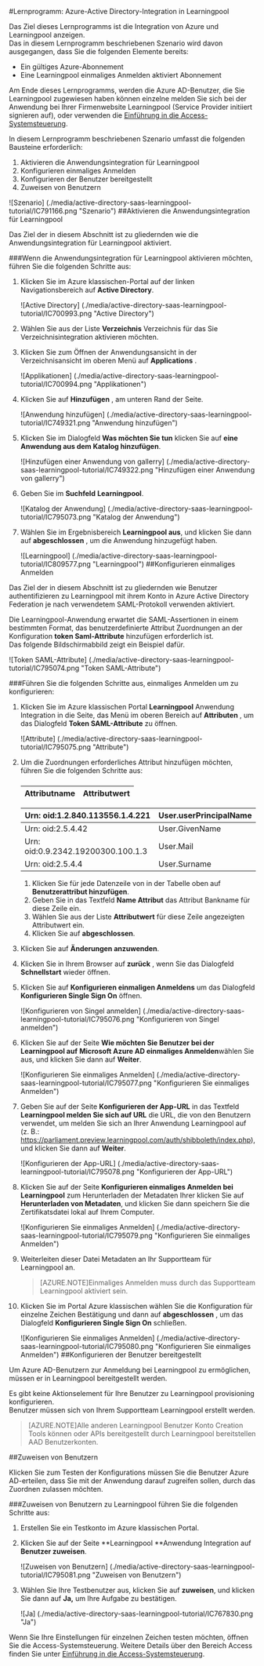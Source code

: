 <properties 
    pageTitle="Lernprogramm: Azure-Active Directory-Integration in Learningpool | Microsoft Azure" 
    description="Informationen Sie zur Verwendung von Learningpool mit Azure Active Directory einmaliges Anmelden, automatisierte Bereitstellung und mehr aktivieren!" 
    services="active-directory" 
    authors="jeevansd"  
    documentationCenter="na" 
    manager="femila"/>
<tags 
    ms.service="active-directory" 
    ms.devlang="na" 
    ms.topic="article" 
    ms.tgt_pltfrm="na" 
    ms.workload="identity" 
    ms.date="09/29/2016" 
    ms.author="jeedes" />

#<a name="tutorial-azure-active-directory-integration-with-learningpool"></a>Lernprogramm: Azure-Active Directory-Integration in Learningpool
  
Das Ziel dieses Lernprogramms ist die Integration von Azure und Learningpool anzeigen.  
Das in diesem Lernprogramm beschriebenen Szenario wird davon ausgegangen, dass Sie die folgenden Elemente bereits:

-   Ein gültiges Azure-Abonnement
-   Eine Learningpool einmaliges Anmelden aktiviert Abonnement
  
Am Ende dieses Lernprogramms, werden die Azure AD-Benutzer, die Sie Learningpool zugewiesen haben können einzelne melden Sie sich bei der Anwendung bei Ihrer Firmenwebsite Learningpool (Service Provider initiiert signieren auf), oder verwenden die [Einführung in die Access-Systemsteuerung](active-directory-saas-access-panel-introduction.md).
  
In diesem Lernprogramm beschriebenen Szenario umfasst die folgenden Bausteine erforderlich:

1.  Aktivieren die Anwendungsintegration für Learningpool
2.  Konfigurieren einmaliges Anmelden
3.  Konfigurieren der Benutzer bereitgestellt
4.  Zuweisen von Benutzern

![Szenario] (./media/active-directory-saas-learningpool-tutorial/IC791166.png "Szenario")
##<a name="enabling-the-application-integration-for-learningpool"></a>Aktivieren die Anwendungsintegration für Learningpool
  
Das Ziel der in diesem Abschnitt ist zu gliedernden wie die Anwendungsintegration für Learningpool aktiviert.

###<a name="to-enable-the-application-integration-for-learningpool-perform-the-following-steps"></a>Wenn die Anwendungsintegration für Learningpool aktivieren möchten, führen Sie die folgenden Schritte aus:

1.  Klicken Sie im Azure klassischen-Portal auf der linken Navigationsbereich auf **Active Directory**.

    ![Active Directory] (./media/active-directory-saas-learningpool-tutorial/IC700993.png "Active Directory")

2.  Wählen Sie aus der Liste **Verzeichnis** Verzeichnis für das Sie Verzeichnisintegration aktivieren möchten.

3.  Klicken Sie zum Öffnen der Anwendungsansicht in der Verzeichnisansicht im oberen Menü auf **Applications** .

    ![Applikationen] (./media/active-directory-saas-learningpool-tutorial/IC700994.png "Applikationen")

4.  Klicken Sie auf **Hinzufügen** , am unteren Rand der Seite.

    ![Anwendung hinzufügen] (./media/active-directory-saas-learningpool-tutorial/IC749321.png "Anwendung hinzufügen")

5.  Klicken Sie im Dialogfeld **Was möchten Sie tun** klicken Sie auf **eine Anwendung aus dem Katalog hinzufügen**.

    ![Hinzufügen einer Anwendung von gallerry] (./media/active-directory-saas-learningpool-tutorial/IC749322.png "Hinzufügen einer Anwendung von gallerry")

6.  Geben Sie im **Suchfeld** **Learningpool**.

    ![Katalog der Anwendung] (./media/active-directory-saas-learningpool-tutorial/IC795073.png "Katalog der Anwendung")

7.  Wählen Sie im Ergebnisbereich **Learningpool aus**, und klicken Sie dann auf **abgeschlossen** , um die Anwendung hinzugefügt haben.

    ![Learningpool] (./media/active-directory-saas-learningpool-tutorial/IC809577.png "Learningpool")
##<a name="configuring-single-sign-on"></a>Konfigurieren einmaliges Anmelden
  
Das Ziel der in diesem Abschnitt ist zu gliedernden wie Benutzer authentifizieren zu Learningpool mit ihrem Konto in Azure Active Directory Federation je nach verwendetem SAML-Protokoll verwenden aktiviert.
  
Die Learningpool-Anwendung erwartet die SAML-Assertionen in einem bestimmten Format, das benutzerdefinierte Attribut Zuordnungen an der Konfiguration **token Saml-Attribute** hinzufügen erforderlich ist.  
Das folgende Bildschirmabbild zeigt ein Beispiel dafür.

![Token SAML-Attribute] (./media/active-directory-saas-learningpool-tutorial/IC795074.png "Token SAML-Attribute")

###<a name="to-configure-single-sign-on-perform-the-following-steps"></a>Führen Sie die folgenden Schritte aus, einmaliges Anmelden um zu konfigurieren:

1.  Klicken Sie im Azure klassischen Portal **Learningpool** Anwendung Integration in die Seite, das Menü im oberen Bereich auf **Attributen** , um das Dialogfeld **Token SAML-Attribute** zu öffnen.

    ![Attribute] (./media/active-directory-saas-learningpool-tutorial/IC795075.png "Attribute")

2.  Um die Zuordnungen erforderliches Attribut hinzufügen möchten, führen Sie die folgenden Schritte aus:

    ###  

  	|Attributname                |Attributwert            |
  	|------------------------------|---------------------------|

     Urn: oid:1.2.840.113556.1.4.221 | User.userPrincipalName
  	|-------------------------------|--------------------------|  
     Urn: oid:2.5.4.42|User.GivenName   
  	|Urn: oid:0.9.2342.19200300.100.1.3|User.Mail
  	|Urn: oid:2.5.4.4|User.Surname

    1.  Klicken Sie für jede Datenzeile von in der Tabelle oben auf **Benutzerattribut hinzufügen**.
    2.  Geben Sie in das Textfeld **Name Attribut** das Attribut Bankname für diese Zeile ein.
    3.  Wählen Sie aus der Liste **Attributwert** für diese Zeile angezeigten Attributwert ein.
    4.  Klicken Sie auf **abgeschlossen**.

3.  Klicken Sie auf **Änderungen anzuwenden**.

4.  Klicken Sie in Ihrem Browser auf **zurück** , wenn Sie das Dialogfeld **Schnellstart** wieder öffnen.

5.  Klicken Sie auf **Konfigurieren einmaligen Anmeldens** um das Dialogfeld **Konfigurieren Single Sign On** öffnen.

    ![Konfigurieren von Singel anmelden] (./media/active-directory-saas-learningpool-tutorial/IC795076.png "Konfigurieren von Singel anmelden")

6.  Klicken Sie auf der Seite **Wie möchten Sie Benutzer bei der Learningpool auf** **Microsoft Azure AD einmaliges Anmelden**wählen Sie aus, und klicken Sie dann auf **Weiter**.

    ![Konfigurieren Sie einmaliges Anmelden] (./media/active-directory-saas-learningpool-tutorial/IC795077.png "Konfigurieren Sie einmaliges Anmelden")

7.  Geben Sie auf der Seite **Konfigurieren der App-URL** in das Textfeld **Learningpool melden Sie sich auf URL** die URL, die von den Benutzern verwendet, um melden Sie sich an Ihrer Anwendung Learningpool auf (z. B.: https://parliament.preview.learningpool.com/auth/shibboleth/index.php), und klicken Sie dann auf **Weiter**.

    ![Konfigurieren der App-URL] (./media/active-directory-saas-learningpool-tutorial/IC795078.png "Konfigurieren der App-URL")

8.  Klicken Sie auf der Seite **Konfigurieren einmaliges Anmelden bei Learningpool** zum Herunterladen der Metadaten Ihrer klicken Sie auf **Herunterladen von Metadaten**, und klicken Sie dann speichern Sie die Zertifikatsdatei lokal auf Ihrem Computer.

    ![Konfigurieren Sie einmaliges Anmelden] (./media/active-directory-saas-learningpool-tutorial/IC795079.png "Konfigurieren Sie einmaliges Anmelden")

9.  Weiterleiten dieser Datei Metadaten an Ihr Supportteam für Learningpool an.

    >[AZURE.NOTE]Einmaliges Anmelden muss durch das Supportteam Learningpool aktiviert sein.

10. Klicken Sie im Portal Azure klassischen wählen Sie die Konfiguration für einzelne Zeichen Bestätigung und dann auf **abgeschlossen** , um das Dialogfeld **Konfigurieren Single Sign On** schließen.

    ![Konfigurieren Sie einmaliges Anmelden] (./media/active-directory-saas-learningpool-tutorial/IC795080.png "Konfigurieren Sie einmaliges Anmelden")
##<a name="configuring-user-provisioning"></a>Konfigurieren der Benutzer bereitgestellt
  
Um Azure AD-Benutzern zur Anmeldung bei Learningpool zu ermöglichen, müssen er in Learningpool bereitgestellt werden.
  
Es gibt keine Aktionselement für Ihre Benutzer zu Learningpool provisioning konfigurieren.  
Benutzer müssen sich von Ihrem Supportteam Learningpool erstellt werden.

>[AZURE.NOTE]Alle anderen Learningpool Benutzer Konto Creation Tools können oder APIs bereitgestellt durch Learningpool bereitstellen AAD Benutzerkonten.

##<a name="assigning-users"></a>Zuweisen von Benutzern
  
Klicken Sie zum Testen der Konfigurations müssen Sie die Benutzer Azure AD-erteilen, dass Sie mit der Anwendung darauf zugreifen sollen, durch das Zuordnen zulassen möchten.

###<a name="to-assign-users-to-learningpool-perform-the-following-steps"></a>Zuweisen von Benutzern zu Learningpool führen Sie die folgenden Schritte aus:

1.  Erstellen Sie ein Testkonto im Azure klassischen Portal.

2.  Klicken Sie auf der Seite **Learningpool **Anwendung Integration auf **Benutzer zuweisen**.

    ![Zuweisen von Benutzern] (./media/active-directory-saas-learningpool-tutorial/IC795081.png "Zuweisen von Benutzern")

3.  Wählen Sie Ihre Testbenutzer aus, klicken Sie auf **zuweisen**, und klicken Sie dann auf **Ja,** um Ihre Aufgabe zu bestätigen.

    ![Ja] (./media/active-directory-saas-learningpool-tutorial/IC767830.png "Ja")
  
Wenn Sie Ihre Einstellungen für einzelnen Zeichen testen möchten, öffnen Sie die Access-Systemsteuerung. Weitere Details über den Bereich Access finden Sie unter [Einführung in die Access-Systemsteuerung](active-directory-saas-access-panel-introduction.md).